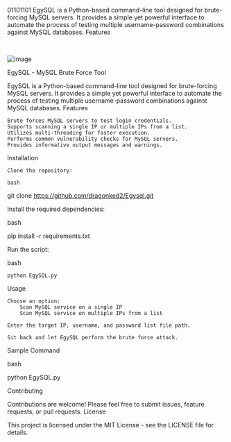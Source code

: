 01101101
EgySQL is a Python-based command-line tool designed for brute-forcing MySQL servers. It provides a simple yet powerful interface to automate the process of testing multiple username-password combinations against MySQL databases.
Features

<br>

![image](https://github.com/dragonked2/Egysql/assets/66541902/90f11cba-9a3d-43c8-8ba8-099669385bbb)


   EgySQL - MySQL Brute Force Tool

EgySQL is a Python-based command-line tool designed for brute-forcing MySQL servers. It provides a simple yet powerful interface to automate the process of testing multiple username-password combinations against MySQL databases.
Features

    Brute forces MySQL servers to test login credentials.
    Supports scanning a single IP or multiple IPs from a list.
    Utilizes multi-threading for faster execution.
    Performs common vulnerability checks for MySQL servers.
    Provides informative output messages and warnings.

Installation

    Clone the repository:

    bash

git clone https://github.com/dragonked2/Egysql.git

Install the required dependencies:

bash

pip install -r requirements.txt

Run the script:

bash

    python EgySQL.py

Usage

    Choose an option:
        Scan MySQL service on a single IP
        Scan MySQL service on multiple IPs from a list

    Enter the target IP, username, and password list file path.

    Sit back and let EgySQL perform the brute force attack.

Sample Command

bash

python EgySQL.py

Contributing

Contributions are welcome! Please feel free to submit issues, feature requests, or pull requests.
License

This project is licensed under the MIT License - see the LICENSE file for details.
